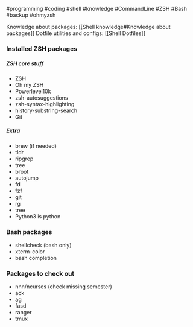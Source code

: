 #programming #coding #shell #knowledge #CommandLine #ZSH #Bash #backup #ohmyzsh

Knowledge about packages: [[Shell knowledge#Knowledge about packages]]
Dotfile utilities and configs: [[Shell Dotfiles]]

### Installed ZSH packages
##### ZSH core stuff
- ZSH
- Oh my ZSH
- Powerlevel10k
- zsh-autosuggestions
- zsh-syntax-highlighting
- history-substring-search
- Git
##### Extra
- brew (if needed)
- tldr
- ripgrep
- tree
- broot
- autojump
- fd
- fzf
- git
- rg
- tree
- Python3 is python

### Bash packages
- shellcheck (bash only)
- xterm-color
- bash completion

### Packages to check out
- nnn/ncurses (check missing semester)
- ack
- ag
- fasd
- ranger
- tmux